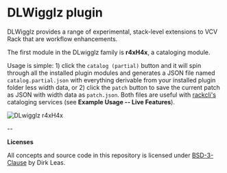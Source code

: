 
# DLWigglz plugin

DLWigglz provides a range of experimental, stack-level extensions to VCV Rack that
are workflow enhancements.

The first module in the DLwigglz family is **r4xH4x**, a cataloging module.

Usage is simple: 1) click the `catalog (partial)` button and it will spin through
all the installed plugin modules and generates a
JSON file named `catalog.partial.json` with everything derivable from your
installed plugin folder less width data, or 2) click the `patch` button to save
the current patch as JSON with width data as `patch.json`. Both files are useful with [rackcli's](https://github.com/dirkleas/rackcli) cataloging services (see
**Example Usage -- Live Features**).

![DLwigglz r4xH4x](https://user-images.githubusercontent.com/52076/39953295-911a6a5c-5576-11e8-965b-0f1743ff2cbd.png)

--

**Licenses**

All concepts and source code in this repository is licensed under [BSD-3-Clause](LICENSE) by Dirk Leas.
